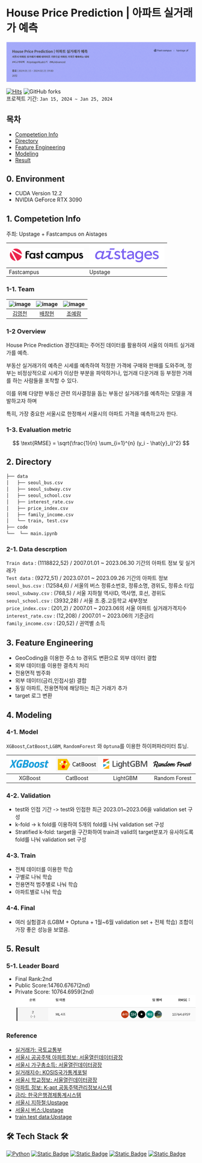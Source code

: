 # House Price Prediction | 아파트 실거래가 예측
![alt text](image/logo.png)

[![Hits](https://hits.seeyoufarm.com/api/count/incr/badge.svg?url=https%3A%2F%2Fgithub.com%2FBae-ChangHyun%2Fapart_price_predict&count_bg=%23003BE7&title_bg=%23555555&icon=github.svg&icon_color=%23E7E7E7&title=hits&edge_flat=false)](https://hits.seeyoufarm.com)
![GitHub forks](https://img.shields.io/github/forks/Bae-ChangHyun/apart_price_predict) <br>
프로젝트 기간: `Jan 15, 2024 ~ Jan 25, 2024`

## 목차
 - [Competetion Info](#1-competetion-info)
 - [Directory](#2-directory)
 - [Feature Engineering](#3-feature-engineering)
 - [Modeling](#4-modeling)
 - [Result](#5-result)

## 0. Environment
- CUDA Version 12.2 
- NVIDIA GeForce RTX 3090

## 1. Competetion Info

주최: Upstage + Fastcampus on Aistages <br>

| <img src="image/fastcampus.png" alt="Fastcampus" width="200"/> | <img src="image/aistage.png" alt="aistages" width="200"/> |
|------------------------------------------------------------------|------------------------------------------------------------------|
| Fastcampus                                                       | Upstage                                                        |

### 1-1. Team

|![image](https://github.com/UpstageAILab/upstage-cv-classification-cv5/assets/96022213/e7394268-0f94-4468-8cf5-3cf67e4edd07) | ![image](https://github.com/UpstageAILab/upstage-cv-classification-cv5/assets/96022213/9c75cbd9-f409-4fdd-a5c3-dec082ade3bf) | ![image](https://github.com/UpstageAILab/upstage-cv-classification-cv5/assets/96022213/48dd674c-ab93-48d1-9e05-e7e8e402597c) 
| :--------------------------------------------------------------: | :--------------------------------------------------------------: | :--------------------------------------------------------------: | 
|            [김영천](https://github.com/dudcjs2779)             |            [배창현](https://github.com/Bae-ChangHyun)             |                    [조예람](https://github.com/huB-ram)             |      

### 1-2 Overview

House Price Prediction 경진대회는 주어진 데이터를 활용하여 서울의 아파트 실거래가를 예측.

부동산 실거래가의 예측은 시세를 예측하여 적정한 가격에 구매와 판매를 도와주며, 정부는 비정상적으로 시세가 이상한 부분을 파악하거나, 업거래 다운거래 등 부정한 거래를 하는 사람들을 포착할 수 있다.

이를 위해 다양한 부동산 관련 의사결정을 돕는 부동산 실거래가를 예측하는 모델을 개발하고자 하며 

특히, 가장 중요한 서울시로 한정해서 서울시의 아파트 가격을 예측하고자 한다.

### 1-3. Evaluation metric

$$ \text{RMSE} = \sqrt{\frac{1}{n} \sum_{i=1}^{n} (y_i - \hat{y}_i)^2} $$

## 2. Directory

```bash
├── data                    
│   ├── seoul_bus.csv
│   ├── seoul_subway.csv
│   ├── seoul_school.csv
│   ├── interest_rate.csv
│   ├── price_index.csv
│   ├── family_income.csv
│   └── train, test.csv
├── code
└──  └── main.ipynb
```

### 2-1. Data descrption

`Train data`
: (1118822,52) / 2007.01.01 ~ 2023.06.30 기간의 아파트 정보 및 실거래가 <br>
`Test data`
: (9272,51) / 2023.07.01 ~ 2023.09.26 기간의 아파트 정보 <br>
`seoul_bus.csv`
: (12584,6) / 서울의 버스 정류소번호, 정류소명, 경위도, 정류소 타입 <br>
`seoul_subway.csv`
: (768,5) / 서울 지하철 역사ID, 역사명, 호선, 경위도 <br>
`seoul_school.csv`
: (3932,28) / 서울 초.중.고등학교 세부정보 <br>
`price_index.csv`
: (201,2) / 2007.01 ~ 2023.06의 서울 아파트 실거래가격지수 <br>
`interest_rate.csv`
: (12,208) / 2007.01 ~ 2023.06의 기준금리<br>
`family_income.csv`
: (20,52)  / 권역별 소득

## 3. Feature Engineering
- GeoCoding을 이용한 주소 to 경위도 변환으로 외부 데이터 결합
- 외부 데이터를 이용한 결측치 처리
- 전용면적 범주화 
- 외부 데이터(금리,인접시설) 결합
- 동일 아파트, 전용면적에 해당하는 최근 거래가 추가
- target 로그 변환

## 4. Modeling
### 4-1. Model
`XGBoost`,`CatBoost`,`LGBM`, `RandomForest` 와 `Optuna`를 이용한 하이퍼파라미터 튜닝.

| <img src="image/xgboost.png" alt="XGBoost" width="300"> | <img src="image/catboost.png" alt="CatBoost" width="300"> | <img src="image/LGBM.png" alt="LightGBM" width="300"> | <img src="image/randomforest.png" alt="Random Forest" width="300"> |
|:---:|:---:|:---:|:---:|
| XGBoost | CatBoost | LightGBM | Random Forest |


### 4-2. Validation
- test와 인접 기간 -> test와 인접한 최근 2023.01~2023.06을 validation set 구성
- k-fold -> k fold를 이용하여 5개의 fold를 나눠 validation set 구성
- Stratified k-fold: target을 구간화하여 train과 valid의 target분포가 유사하도록 fold를 나눠 validation set 구성

### 4-3. Train
- 전체 데이터를 이용한 학습
- 구별로 나눠 학습
- 전용면적 범주별로 나눠 학습
- 아파트별로 나눠 학습

### 4-4. Final
- 여러 실험결과 (LGBM + Optuna + 1월~6월 validation set + 전체 학습) 조합이 가장 좋은 성능을 보였음.

## 5. Result

### 5-1. Leader Board
- Final Rank:2nd
- Public Score:14760.6767(2nd)
- Private Score: 10764.6959(2nd)
![alt text](image/score.png)

### Reference
- [실거래가: 국토교통부](https://www.kiep.go.kr/menu.es?mid=a10602010000)
- [서울시 공공주택 아파트정보: 서울열린데이터광장](https://data.seoul.go.kr/dataList/OA-15818/S/1/datasetView.do)
- [서울시 가구총소득: 서울열린데이터광장](https://data.seoul.go.kr/dataList/DT201013B022/S/2/datasetView.do)
- [실거래지수: KOSIS국가통계포털](https://kosis.kr/statHtml/statHtml.do?orgId=408&tblId=DT_KAB_11672_S1)
- [서울시 학교정보: 서울열린데이터광장](https://data.seoul.go.kr/dataList/OA-20502/S/1/datasetView.do)
- [아파트 정보: K-apt 공동주택관리정보시스템](https://www.k-apt.go.kr/board/boardList.do?board_type=03)
- [금리: 한국은행경제통계시스템](https://ecos.bok.or.kr/#/)
- [서울시 지하철:Upstage](https://www.upstage.ai/)
- [서울시 버스:Upstage](https://www.upstage.ai/)
- [train,test data:Upstage](https://www.upstage.ai/)

## 🛠 Tech Stack 🛠
[![Python](https://img.shields.io/badge/Python-3776AB?style=for-the-badge&logo=Python&logoColor=white)]()
[![Static Badge](https://img.shields.io/badge/Pandas-%23150458?style=for-the-badge&logo=pandas)]()
[![Static Badge](https://img.shields.io/badge/Scikit%20learn-%23F7931E?style=for-the-badge&logo=scikitlearn&logoColor=white)]()
[![Static Badge](https://img.shields.io/badge/Numpy-%23F93821?style=for-the-badge&logo=numpy&logoColor=white)]()
[![Static Badge](https://img.shields.io/badge/Linux-%23FCC624?style=for-the-badge&logo=linux&logoColor=black)]()

